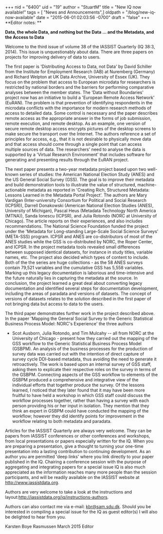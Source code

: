 +++
nid = "6400"
uid = "19"
author = "StuartM"
title = "New IQ now available!"
tags = [ "News and Announcements",]
oldpath = "/blog/new-iq-now-available"
date = "2015-06-01 02:03:56 -0700"
draft = "false"
+++
**Editor notes: **

**Data, the whole Data, and nothing but the Data ... and the Metadata,
and the Access to Data**

Welcome to the third issue of volume 38 of the IASSIST Quarterly (IQ
38:3, 2014). This issue is unquestionably about data. There are three
papers on projects for improving delivery of data to users.

The first paper is 'Distributing Access to Data, not Data' by David
Schiller from the Institute for Employment Research (IAB) at Nuremberg
(Germany) and Richard Welpton at UK Data Archive, University of Essex
(UK). They focus on the problem that access to European microdata for
researchers is restricted by national borders and the barriers for
performing comparative analyses between the member states. The 'Data
without Boundaries' project now has an initiative to build a 'European
Remote Access Network' (EuRAN). The problem is that prevention of
identifying respondents in the microdata conflicts with the importance
for modern research methods of access to detailed data. Some control is
necessary and the paper describes remote access as the appropriate
answer in the forms of job submission, remote execution, and remote
desktop. As an example, one version of secure remote desktop access
encrypts pictures of the desktop screens to make secure the transport
over the Internet. The authors reference a set of principles for access,
e.g., that it is not desirable to physically move data and that access
should come through a single point that can access multiple sources of
data. The researchers' need to analyse the data is supported by a
'Virtual Research Environment' that includes software for generating and
presenting results through the EuRAN project.

The next paper presents a two-year metadata project based upon two
well-known series of studies: the American National Election Study
(ANES) and the US General Social Survey (GSS). The goal is to improve
their metadata and build demonstration tools to illustrate the value of
structured, machine-actionable metadata as reported in 'Creating Rich,
Structured Metadata: Lessons Learned in the Metadata Portal Project'.
The authors are Mary Vardigan (Inter-university Consortium for Political
and Social Research (ICPSR)), Darrell Donakowski (American National
Election Studies (ANES), University of Michigan), Pascal Heus (Metadata
Technology North America (MTNA)), Sanda Ionescu (ICPSR), and Julia
Rotondo (NORC at University of Chicago). The article reports on their
experiences, and also includes recommendations. The National Science
Foundation funded the project under the 'Metadata for Long-standing
Large-Scale Social Science Surveys' (META-SSS) program. ICPSR and ANES
are co-distributors of most of the ANES studies while the GSS is
co-distributed by NORC, the Roper Center, and ICPSR. In the project
metadata tools revealed small differences between supposed identical
datasets, for instance in study titles, variable names, etc. The project
also decided which types of content to include. Both of the the series
are huge collections - as the 58 ANES surveys contain 79,521 variables
and the cumulative GSS has 5,558 variables. Marking up this legacy
documentation is laborious and time-intensive and the future naturally
lies in capturing the metadata at the source. In conclusion, the project
learned a great deal about converting legacy documentation and
identified several steps for documentation development, including the
areas of paradata and versions of datasets. The concept of versions of
datasets relates to the solution described in the first paper of not
bringing data but access to data to the users.

The third paper demonstrates further work in the project described
above. In the paper 'Mapping the General Social Survey to the Generic
Statistical Business Process Model: NORC's Experience' the three authors
- Scot Ausborn, Julia Rotondo, and Tim Mulcahy -- all from NORC at the
University of Chicago - present how they carried out the mapping of the
GSS workflow to the Generic Statistical Business Process Model (GSBPM).
An analysis of the business processes for the production of survey data
was carried out with the intention of direct capture of survey cycle
DDI-based metadata, thus avoiding the need to generate it retroactively.
The work is based upon an internal survey of GSS staff, asking them to
explicate their respective roles on the survey in terms of the GSBPM.
Connecting aspects of the GSS workflow to elements of the GSBPM produced
a comprehensive and integrative view of the individual efforts that
together produce the survey. Of the lessons learned, I noticed that they
later found that it may have been more fruitful to have held a workshop
in which GSS staff could discuss the workflow processes together, rather
than having a survey with each person providing his or her input in
isolation. They mention that they think an expert in GSBPM could have
conducted the mapping of the workflow; however they did identify points
for improvement in the workflow relating to both metadata and paradata.

Articles for the IASSIST Quarterly are always very welcome. They can be
papers from IASSIST conferences or other conferences and workshops, from
local presentations or papers especially written for the IQ. When you
are preparing a presentation, give a thought to turning your one-time
presentation into a lasting contribution to continuing development. As
an author you are permitted 'deep links' where you link directly to your
paper published in the IQ. Chairing a conference session with the
purpose of aggregating and integrating papers for a special issue IQ is
also much appreciated as the information reaches many more people than
the session participants, and will be readily available on the IASSIST
website at <http://www.iassistdata.org>.

Authors are very welcome to take a look at the instructions and
layout:<http://iassistdata.org/iq/instructions-authors>.

Authors can also contact me via e-mail: <kbr@sam.sdu.dk>. Should you be
interested in compiling a special issue for the IQ as guest editor(s) I
will also be delighted to hear from you.


Karsten Boye Rasmussen
March 2015
Editor
